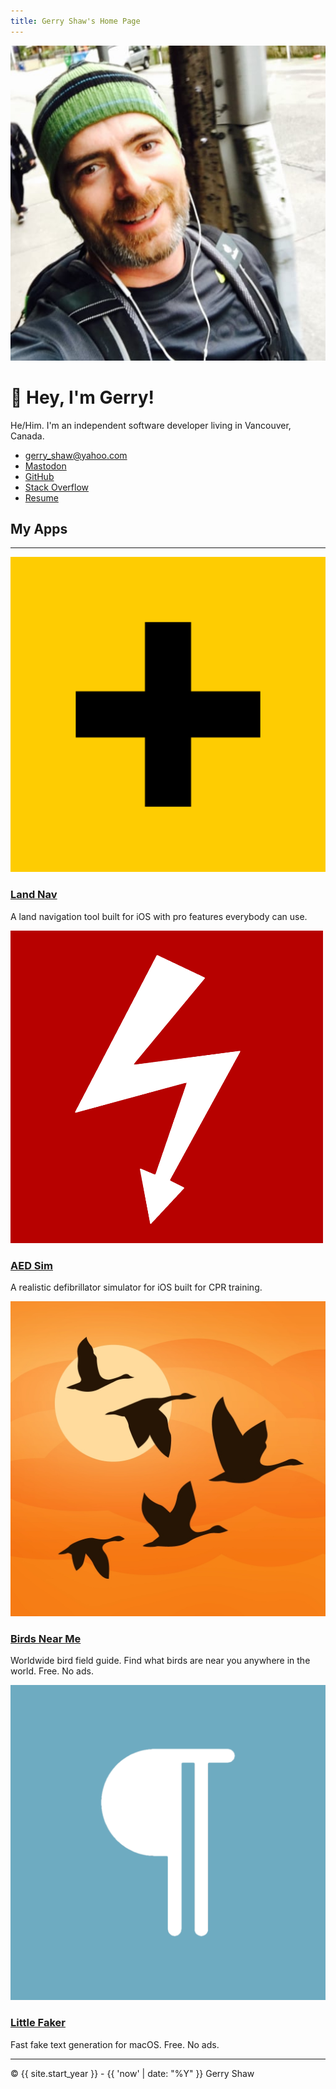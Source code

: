 ```yaml
---
title: Gerry Shaw's Home Page
---
```


<img class="profile-pic" src="gerry.jpg" alt="Gerry Shaw">

<hgroup>
  <h1>👋 Hey, I'm Gerry!</h1>
  <p>
    He/Him. I'm an independent software developer living in Vancouver, Canada.
  </p>
</hgroup>

- [gerry_shaw@yahoo.com](mailto:gerry_shaw@yahoo.com)
- <a rel="me" href="https://mas.to/@gshaw">Mastodon</a>
- [GitHub](https://github.com/gshaw)
- [Stack Overflow](https://stackoverflow.com/users/265940/gerry-shaw)
- [Resume](/resume)

## My Apps

---

<div class="app-card">
  <a href="https://landnav.app/">
    <img src="/landnav/icon.png" alt="Land Nav app icon">
  </a>
  <hgroup>
    <h3><a href="https://landnav.app/">Land Nav</a></h3>
    <p>
      A land navigation tool built for iOS with pro features everybody can use.
    </p>
  </hgroup>
</div>

<div class="app-card">
  <a href="https://aedsim.com">
    <img src="/aedsim/icon.png" alt="AED Simu app icon">
  </a>
  <hgroup>
    <h3><a href="https://aedsim.com">AED Sim</a></h3>
    <p>
      A realistic defibrillator simulator for iOS built for CPR training.
    </p>
  </hgroup>
</div>
<div class="app-card">
  <a href="https://birdsnearme.com">
    <img src="/birdsnearme/icon.jpg" alt="Birds Near Me app icon">
  </a>
  <hgroup>
    <h3><a href="https://birdsnearme.com">Birds Near Me</a></h3>
    <p>
      Worldwide bird field guide. Find what birds are near you anywhere in the world. Free. No ads.
    </p>
  </hgroup>
</div>

<div class="app-card">
  <a href="/littlefaker/">
    <img src="/littlefaker/icon.png" alt="Little Faker app icon">
  </a>
  <hgroup>
    <h3><a href="/littlefaker/">Little Faker</a></h3>
    <p>
      Fast fake text generation for macOS. Free. No ads.
    </p>
  </hgroup>
</div>

---

© {{ site.start_year }} - {{ 'now' | date: "%Y" }} Gerry Shaw
